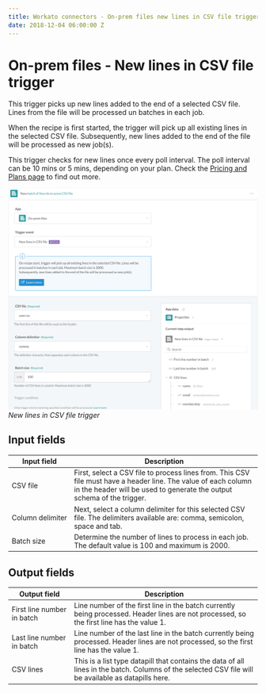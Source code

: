 ```yaml
---
title: Workato connectors - On-prem files new lines in CSV file trigger
date: 2018-12-04 06:00:00 Z
---
```


# On-prem files - New lines in CSV file trigger

This trigger picks up new lines added to the end of a selected CSV file. Lines from the file will be processed un batches in each job.

When the recipe is first started, the trigger will pick up all existing lines in the selected CSV file. Subsequently, new lines added to the end of the file will be processed as new job(s).

This trigger checks for new lines once every poll interval. The poll interval can be 10 mins or 5 mins, depending on your plan. Check the [Pricing and Plans page](https://www.workato.com/pricing?audience=general) to find out more.

![New lines in CSV file trigger](/assets/images/connectors/on-prem-files/new-lines-trigger.png)
*New lines in CSV file trigger*

## Input fields

<table class="unchanged rich-diff-level-one">
  <thead>
    <tr>
      <th width='25%'>Input field</th>
      <th>Description</th>
    </tr>
  </thead>
  <tbody>
    <tr>
      <td>CSV file</td>
      <td>
        First, select a CSV file to process lines from. This CSV file must have a header line. The value of each column in the header will be used to generate the output schema of the trigger.
      </td>
    </tr>
    <tr>
      <td>Column delimiter</td>
      <td>
        Next, select a column delimiter for this selected CSV file. The delimiters available are: comma, semicolon, space and tab.
      </td>
    </tr>
    <tr>
      <td>Batch size</td>
      <td>Determine the number of lines to process in each job. The default value is 100 and maximum is 2000.
      </td>
    </tr>
  </tbody>
</table>

## Output fields

<table class="unchanged rich-diff-level-one">
  <thead>
    <tr>
      <th width='25%'>Output field</th>
      <th>Description</th>
    </tr>
  </thead>
  <tbody>
    <tr>
      <td>First line number in batch</td>
      <td>Line number of the first line in the batch currently being processed. Header lines are not processed, so the first line has the value 1.</td>
    </tr>
    <tr>
      <td>Last line number in batch</td>
      <td>Line number of the last line in the batch currently being processed. Header lines are not processed, so the first line has the value 1.</td>
    </tr>
    <tr>
      <td>CSV lines</td>
      <td>This is a list type datapill that contains the data of all lines in the batch. Columns of the selected CSV file will be available as datapills here.</td>
    </tr>
  </tbody>
</table>
